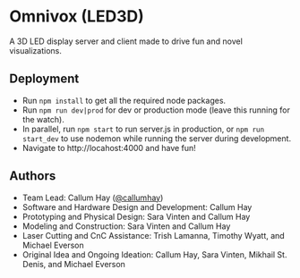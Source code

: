 
# Omnivox (LED3D)

A 3D LED display server and client made to drive fun and novel visualizations.

## Deployment

- Run `npm install` to get all the required node packages.
- Run `npm run dev|prod` for dev or production mode (leave this running for the watch).
- In parallel, run `npm start` to run server.js in production, or `npm run start_dev` to use nodemon while running the server during development.
- Navigate to http://locahost:4000 and have fun!
  
## Authors

- Team Lead: Callum Hay ([@callumhay](https://github.com/callumhay))
- Software and Hardware Design and Development: Callum Hay
- Prototyping and Physical Design: Sara Vinten and Callum Hay
- Modeling and Construction: Sara Vinten and Callum Hay
- Laser Cutting and CnC Assistance: Trish Lamanna, Timothy Wyatt, and Michael Everson
- Original Idea and Ongoing Ideation: Callum Hay, Sara Vinten, Mikhail St. Denis, and Michael Everson